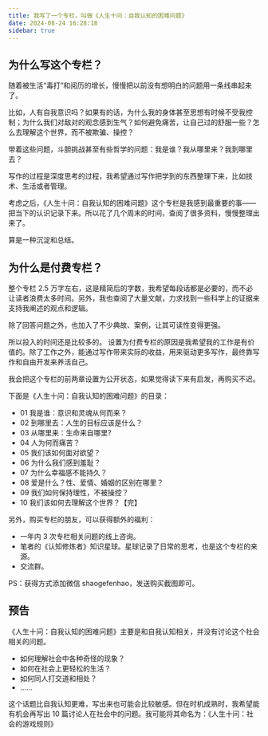 ```yaml
---
title: 我写了一个专栏，叫做《人生十问：自我认知的困难问题》
date: 2024-08-24 16:28:18
sidebar: true
---
```


## 为什么写这个专栏？

随着被生活“毒打”和阅历的增长，慢慢把以前没有想明白的问题用一条线串起来了。

比如，人有自我意识吗？如果有的话，为什么我的身体甚至思想有时候不受我控制；为什么我们对敌对的观念感到生气？如何避免痛苦，让自己过的舒服一些？怎么去理解这个世界，而不被欺骗、操控？

带着这些问题，斗胆挑战甚至有些哲学的问题：我是谁？我从哪里来？我到哪里去？

写作的过程是深度思考的过程，我希望通过写作把学到的东西整理下来，比如技术、生活或者管理。

考虑之后，《人生十问：自我认知的困难问题》这个专栏是我感到最重要的事——把当下的认识记录下来。所以花了几个周末的时间，查阅了很多资料，慢慢整理出来了。

算是一种沉淀和总结。

## 为什么是付费专栏？

整个专栏 2.5 万字左右，这是精简后的字数，我希望每段话都是必要的，而不必让读者浪费太多时间。另外，我也查阅了大量文献，力求找到一些科学上的证据来支持我阐述的观点和逻辑。

除了回答问题之外，也加入了不少典故、案例，让其可读性变得更强。

所以投入的时间还是比较多的。 设置为付费专栏的原因是我希望我的工作是有价值的。除了工作之外，能通过写作带来实际的收益，用来驱动更多写作，最终靠写作和自由开发来养活自己。

我会把这个专栏的前两章设置为公开状态，如果觉得读下来有启发，再购买不迟。

下面是《人生十问：自我认知的困难问题》的目录：

- 01 我是谁：意识和灵魂从何而来？
- 02 到哪里去：人生的目标应该是什么？
- 03 从哪里来：生命来自哪里?
- 04 人为何而痛苦？
- 05 我们该如何面对欲望？
- 06 为什么我们感到羞耻？
- 07 为什么幸福感不能持久？
- 08 爱是什么？性、爱情、婚姻的区别在哪里？
- 09 我们如何保持理性，不被操控？
- 10 我们该如何去理解这个世界？【完】

另外，购买专栏的朋友，可以获得额外的福利：

- 一年内 3 次专栏相关问题的线上咨询。
- 笔者的《认知修炼者》知识星球。星球记录了日常的思考，也是这个专栏的来源。
- 交流群。

PS：获得方式添加微信 shaogefenhao，发送购买截图即可。

## 预告

《人生十问：自我认知的困难问题》主要是和自我认知相关，并没有讨论这个社会相关的问题。

- 如何理解社会中各种奇怪的现象？
- 如何在社会上更轻松的生活？
- 如何同人打交道和相处？
- ……

这个话题比自我认知更难，写出来也可能会比较敏感。但在时机成熟时，我希望能有机会再写出 10 篇讨论人在社会中的问题。我可能将其命名为：《人生十问：社会的游戏规则》